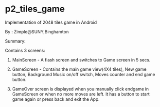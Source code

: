 # p2_tiles_game
Implementation of 2048 tiles game in Android

By : Zimple@SUNY,Binghamton

Summary:

Contains 3 screens:

1. MainScreen - A flash screen and switches to Game screen in 5 secs.

2. GameScreen - Contains the main game view(4X4 tiles), New game button, Background Music on/off switch, Moves counter and end game button.

3. GameOver screen is displayed when you manually click endgame in GameScreen or when no more moves are left. It has a button to start game again or press back and exit the App. 
